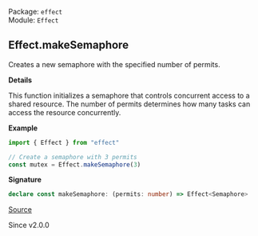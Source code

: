 Package: `effect`<br />
Module: `Effect`<br />

## Effect.makeSemaphore

Creates a new semaphore with the specified number of permits.

**Details**

This function initializes a semaphore that controls concurrent access to a
shared resource. The number of permits determines how many tasks can access
the resource concurrently.

**Example**

```ts
import { Effect } from "effect"

// Create a semaphore with 3 permits
const mutex = Effect.makeSemaphore(3)
```

**Signature**

```ts
declare const makeSemaphore: (permits: number) => Effect<Semaphore>
```

[Source](https://github.com/Effect-TS/effect/tree/main/packages/effect/src/Effect.ts#L11852)

Since v2.0.0